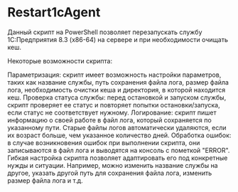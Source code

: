 # Restart1cAgent

Данный скрипт на PowerShell позволяет перезапускать службу 1С:Предприятия 8.3 (x86-64) на сервере и при необходимости очищать кеш.

Некоторые возможности скрипта:

Параметризация: скрипт имеет возможность настройки параметров, таких как название службы, путь сохранения файла лога, размер файла лога, необходимость очистки кеша и директория, в которой находится кеш.
Проверка статуса службы: перед остановкой и запуском службы, скрипт проверяет ее статус и повторяет попытки остановки/запуска, если статус не соответствует нужному.
Логирование: скрипт пишет информацию о своей работе в файл лога, который сохраняется по указанному пути. Старые файлы логов автоматически удаляются, если их возраст больше, чем указанное количество дней.
Обработка ошибок: в случае возникновения ошибок при выполнении скрипта, они записываются в файл лога и выводятся на консоль с пометкой "ERROR".
Гибкая настройка скрипта позволяет адаптировать его под конкретные нужды и ситуации. Например, можно изменить название службы на другое, указать другой путь для сохранения файла лога, изменить размер файла лога и т.д.
